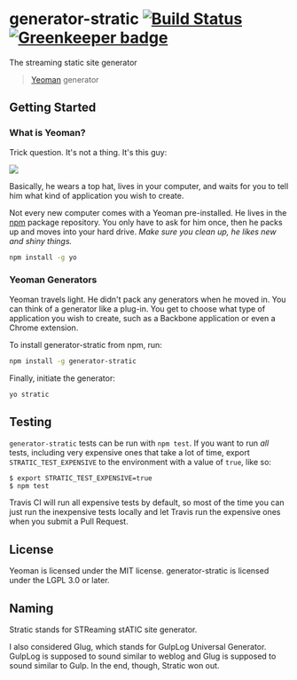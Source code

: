 # generator-stratic [![Build Status](https://secure.travis-ci.org/strugee/generator-stratic.png?branch=master)](https://travis-ci.org/strugee/generator-stratic) [![Greenkeeper badge](https://badges.greenkeeper.io/straticjs/generator-stratic.svg)](https://greenkeeper.io/)

The streaming static site generator

> [Yeoman](http://yeoman.io) generator


## Getting Started

### What is Yeoman?

Trick question. It's not a thing. It's this guy:

![](http://i.imgur.com/JHaAlBJ.png)

Basically, he wears a top hat, lives in your computer, and waits for you to tell him what kind of application you wish to create.

Not every new computer comes with a Yeoman pre-installed. He lives in the [npm](https://npmjs.org) package repository. You only have to ask for him once, then he packs up and moves into your hard drive. *Make sure you clean up, he likes new and shiny things.*

```bash
npm install -g yo
```

### Yeoman Generators

Yeoman travels light. He didn't pack any generators when he moved in. You can think of a generator like a plug-in. You get to choose what type of application you wish to create, such as a Backbone application or even a Chrome extension.

To install generator-stratic from npm, run:

```bash
npm install -g generator-stratic
```

Finally, initiate the generator:

```bash
yo stratic
```

## Testing

`generator-stratic` tests can be run with `npm test`. If you want to run _all_ tests, including very expensive ones that take a lot of time, export `STRATIC_TEST_EXPENSIVE` to the environment with a value of `true`, like so:

    $ export STRATIC_TEST_EXPENSIVE=true
	$ npm test

Travis CI will run all expensive tests by default, so most of the time you can just run the inexpensive tests locally and let Travis run the expensive ones when you submit a Pull Request.

## License

Yeoman is licensed under the MIT license. generator-stratic is licensed under the LGPL 3.0 or later.

## Naming

Stratic stands for STReaming stATIC site generator.

I also considered Glug, which stands for GulpLog Universal Generator. GulpLog is supposed to sound similar to weblog and Glug is supposed to sound similar to Gulp. In the end, though, Stratic won out.
